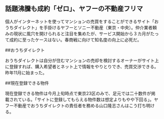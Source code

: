 ## 話題沸騰も成約「ゼロ」、ヤフーの不動産フリマ

個人がインターネットを使ってマンションの売買をすることができるサイト「おうちダイレクト」を手掛けるヤフーとソニー不動産（東京・中央）。仲介業者頼みの現状に風穴を開けられると注目を集めたが、サービス開始から３カ月がたって成約に至ったケースはない。春商戦に向けて知名度の向上に必死だ。

##おうちダイレクト

おうちダイレクトは自分が住むマンションの売却を検討するオーナーがサイト上に登録すれば、購入希望者とネット上で情報をやりとりでき、売買交渉できる。昨年11月に始まった。

##現在登録できる物件

現在登録できる物件は今月上旬時点で東京23区のみで、足元では二十数件が掲載されている。「サイトに登録してもらえる物件数は想定よりもやや下回る」。ヤフー不動産でおうちダイレクトの責任者を務める山口隆志さんはこう打ち明ける。


